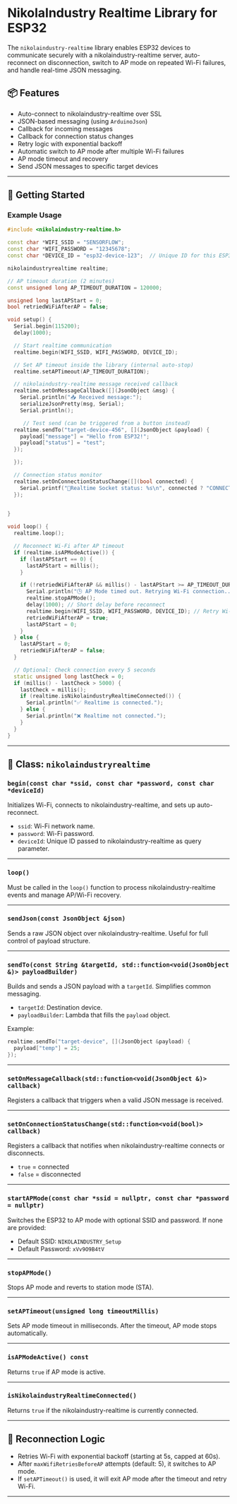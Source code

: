 
# NikolaIndustry Realtime Library for ESP32

The `nikolaindustry-realtime` library enables ESP32 devices to communicate securely with a nikolaindustry-realtime server, auto-reconnect on disconnection, switch to AP mode on repeated Wi-Fi failures, and handle real-time JSON messaging.

## 📦 Features

- Auto-connect to nikolaindustry-realtime over SSL
- JSON-based messaging (using `ArduinoJson`)
- Callback for incoming messages
- Callback for connection status changes
- Retry logic with exponential backoff
- Automatic switch to AP mode after multiple Wi-Fi failures
- AP mode timeout and recovery
- Send JSON messages to specific target devices

---

## 🚀 Getting Started

### Example Usage

```cpp
#include <nikolaindustry-realtime.h>

const char *WIFI_SSID = "SENSORFLOW";
const char *WIFI_PASSWORD = "12345678";
const char *DEVICE_ID = "esp32-device-123";  // Unique ID for this ESP32

nikolaindustryrealtime realtime;

// AP timeout duration (2 minutes)
const unsigned long AP_TIMEOUT_DURATION = 120000;

unsigned long lastAPStart = 0;
bool retriedWiFiAfterAP = false;

void setup() {
  Serial.begin(115200);
  delay(1000);

  // Start realtime communication
  realtime.begin(WIFI_SSID, WIFI_PASSWORD, DEVICE_ID);

  // Set AP timeout inside the library (internal auto-stop)
  realtime.setAPTimeout(AP_TIMEOUT_DURATION);

  // nikolaindustry-realtime message received callback
  realtime.setOnMessageCallback([](JsonObject &msg) {
    Serial.println("📥 Received message:");
    serializeJsonPretty(msg, Serial);
    Serial.println();

     // Test send (can be triggered from a button instead)
  realtime.sendTo("target-device-456", [](JsonObject &payload) {
    payload["message"] = "Hello from ESP32!";
    payload["status"] = "test";
  });

  });

  // Connection status monitor
  realtime.setOnConnectionStatusChange([](bool connected) {
    Serial.printf("🔌Realtime Socket status: %s\n", connected ? "CONNECTED" : "DISCONNECTED");
  });

 
}

void loop() {
  realtime.loop();

  // Reconnect Wi-Fi after AP timeout
  if (realtime.isAPModeActive()) {
    if (lastAPStart == 0) {
      lastAPStart = millis();
    }

    if (!retriedWiFiAfterAP && millis() - lastAPStart >= AP_TIMEOUT_DURATION) {
      Serial.println("🕒 AP Mode timed out. Retrying Wi-Fi connection...");
      realtime.stopAPMode();
      delay(1000); // Short delay before reconnect
      realtime.begin(WIFI_SSID, WIFI_PASSWORD, DEVICE_ID); // Retry Wi-Fi
      retriedWiFiAfterAP = true;
      lastAPStart = 0;
    }
  } else {
    lastAPStart = 0;
    retriedWiFiAfterAP = false;
  }

  // Optional: Check connection every 5 seconds
  static unsigned long lastCheck = 0;
  if (millis() - lastCheck > 5000) {
    lastCheck = millis();
    if (realtime.isNikolaindustryRealtimeConnected()) {
      Serial.println("✅ Realtime is connected.");
    } else {
      Serial.println("❌ Realtime not connected.");
    }
  }
}


````

---

## 🔧 Class: `nikolaindustryrealtime`

### `begin(const char *ssid, const char *password, const char *deviceId)`

Initializes Wi-Fi, connects to nikolaindustry-realtime, and sets up auto-reconnect.

* `ssid`: Wi-Fi network name.
* `password`: Wi-Fi password.
* `deviceId`: Unique ID passed to nikolaindustry-realtime as query parameter.

---

### `loop()`

Must be called in the `loop()` function to process nikolaindustry-realtime events and manage AP/Wi-Fi recovery.

---

### `sendJson(const JsonObject &json)`

Sends a raw JSON object over nikolaindustry-realtime. Useful for full control of payload structure.

---

### `sendTo(const String &targetId, std::function<void(JsonObject &)> payloadBuilder)`

Builds and sends a JSON payload with a `targetId`. Simplifies common messaging.

* `targetId`: Destination device.
* `payloadBuilder`: Lambda that fills the `payload` object.

Example:

```cpp
realtime.sendTo("target-device", [](JsonObject &payload) {
  payload["temp"] = 25;
});
```

---

### `setOnMessageCallback(std::function<void(JsonObject &)> callback)`

Registers a callback that triggers when a valid JSON message is received.

---

### `setOnConnectionStatusChange(std::function<void(bool)> callback)`

Registers a callback that notifies when nikolaindustry-realtime connects or disconnects.

* `true` = connected
* `false` = disconnected

---

### `startAPMode(const char *ssid = nullptr, const char *password = nullptr)`

Switches the ESP32 to AP mode with optional SSID and password.
If none are provided:

* Default SSID: `NIKOLAINDUSTRY_Setup`
* Default Password: `xVv9O9B4tV`

---

### `stopAPMode()`

Stops AP mode and reverts to station mode (STA).

---

### `setAPTimeout(unsigned long timeoutMillis)`

Sets AP mode timeout in milliseconds. After the timeout, AP mode stops automatically.

---

### `isAPModeActive() const`

Returns `true` if AP mode is active.

---

### `isNikolaindustryRealtimeConnected()`

Returns `true` if the nikolaindustry-realtime is currently connected.

---

## 🔁 Reconnection Logic

* Retries Wi-Fi with exponential backoff (starting at 5s, capped at 60s).
* After `maxWifiRetriesBeforeAP` attempts (default: 5), it switches to AP mode.
* If `setAPTimeout()` is used, it will exit AP mode after the timeout and retry Wi-Fi.

---
